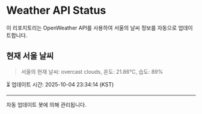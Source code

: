 
# Weather API Status

이 리포지토리는 OpenWeather API를 사용하여 서울의 날씨 정보를 자동으로 업데이트합니다.

## 현재 서울 날씨
> 서울의 현재 날씨: overcast clouds, 온도: 21.86°C, 습도: 89%

⏳ 업데이트 시간: 2025-10-04 23:34:14 (KST)

---
자동 업데이트 봇에 의해 관리됩니다.
